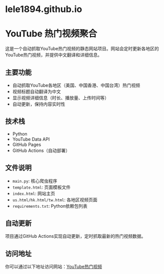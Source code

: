 # lele1894.github.io

# YouTube 热门视频聚合

这是一个自动抓取YouTube热门视频的静态网站项目。网站会定时更新各地区的YouTube热门视频，并提供中文翻译和详细信息。

## 主要功能

- 自动抓取YouTube各地区（美国、中国香港、中国台湾）热门视频
- 视频标题自动翻译为中文
- 显示视频详细信息（时长、播放量、上传时间等）
- 自动更新，保持内容实时性

## 技术栈

- Python
- YouTube Data API
- GitHub Pages
- GitHub Actions（自动部署）

## 文件说明

- `main.py`: 核心爬虫程序
- `template.html`: 页面模板文件
- `index.html`: 网站主页
- `us.html/hk.html/tw.html`: 各地区视频页面
- `requirements.txt`: Python依赖包列表

## 自动更新

项目通过GitHub Actions实现自动更新，定时抓取最新的热门视频数据。

## 访问地址

你可以通过以下地址访问网站：[YouTube热门视频](https://lele1894.github.io)
